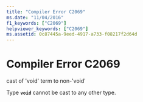 ```yaml
---
title: "Compiler Error C2069"
ms.date: "11/04/2016"
f1_keywords: ["C2069"]
helpviewer_keywords: ["C2069"]
ms.assetid: 0c87445a-9eed-4917-a733-f08217f2d64d
---
```

# Compiler Error C2069

cast of 'void' term to non-'void'

Type **`void`** cannot be cast to any other type.
